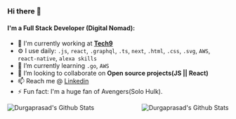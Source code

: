 ### Hi there 👋

#### I'm a Full Stack Developer (Digital Nomad):

- 🏢 I'm currently working at [**Tech9**](https://tech9.com/)
- ⚙️ I use daily: `.js`, `react`, `.graphql`, `.ts`, `next`, `.html`, `.css`, `.svg`, `AWS`, `react-native`, `alexa skills`
- 🌱 I’m currently learning `.go`, `AWS`
- 👯 I’m looking to collaborate on **Open source projects(JS || React)**
- 📫 Reach me @ [Linkedin](https://www.linkedin.com/in/Durgaprasad-Budhwani/)
- ⚡ Fun fact: I'm a huge fan of Avengers(Solo Hulk). 

<a href="https://github.com/Durgaprasad-Budhwani"><img align="left" alt="Durgaprasad's Github Stats" src="https://github-readme-stats.vercel.app/api/top-langs/?username=Durgaprasad-Budhwani&layout=compact&count_private=true" style="display:inline-block" /></a>

<a href="https://github.com/Durgaprasad-Budhwani"><img align="right" alt="Durgaprasad's Github Stats" src="https://github-readme-stats.vercel.app/api?username=Durgaprasad-Budhwani&show_icons=true&hide_border=true&count_private=true&include_all_commits=true&theme=radical" /></a>
